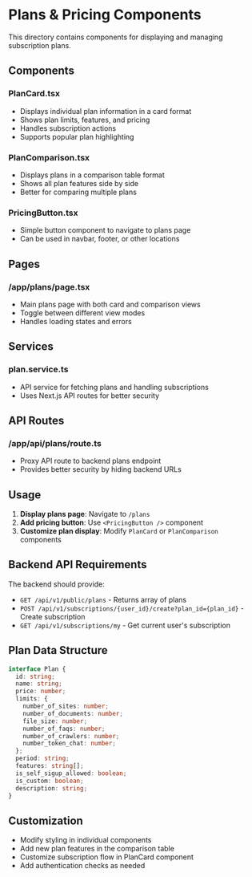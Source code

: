 # Plans & Pricing Components

This directory contains components for displaying and managing subscription plans.

## Components

### PlanCard.tsx
- Displays individual plan information in a card format
- Shows plan limits, features, and pricing
- Handles subscription actions
- Supports popular plan highlighting

### PlanComparison.tsx
- Displays plans in a comparison table format
- Shows all plan features side by side
- Better for comparing multiple plans

### PricingButton.tsx
- Simple button component to navigate to plans page
- Can be used in navbar, footer, or other locations

## Pages

### /app/plans/page.tsx
- Main plans page with both card and comparison views
- Toggle between different view modes
- Handles loading states and errors

## Services

### plan.service.ts
- API service for fetching plans and handling subscriptions
- Uses Next.js API routes for better security

## API Routes

### /app/api/plans/route.ts
- Proxy API route to backend plans endpoint
- Provides better security by hiding backend URLs

## Usage

1. **Display plans page**: Navigate to `/plans`
2. **Add pricing button**: Use `<PricingButton />` component
3. **Customize plan display**: Modify `PlanCard` or `PlanComparison` components

## Backend API Requirements

The backend should provide:
- `GET /api/v1/public/plans` - Returns array of plans
- `POST /api/v1/subscriptions/{user_id}/create?plan_id={plan_id}` - Create subscription
- `GET /api/v1/subscriptions/my` - Get current user's subscription

## Plan Data Structure

```typescript
interface Plan {
  id: string;
  name: string;
  price: number;
  limits: {
    number_of_sites: number;
    number_of_documents: number;
    file_size: number;
    number_of_faqs: number;
    number_of_crawlers: number;
    number_token_chat: number;
  };
  period: string;
  features: string[];
  is_self_sigup_allowed: boolean;
  is_custom: boolean;
  description: string;
}
```

## Customization

- Modify styling in individual components
- Add new plan features in the comparison table
- Customize subscription flow in PlanCard component
- Add authentication checks as needed
